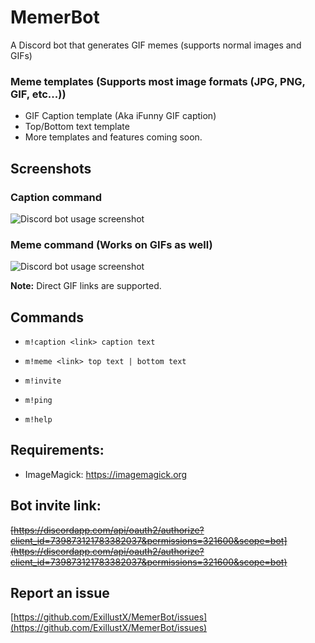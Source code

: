 # MemerBot
A Discord bot that generates GIF memes (supports normal images and GIFs)

### Meme templates (Supports most image formats (JPG, PNG, GIF, etc...))
- GIF Caption template (Aka iFunny GIF caption)
- Top/Bottom text template
- More templates and features coming soon.

## Screenshots
### Caption command
![Discord bot usage screenshot](https://i.imgur.com/TRccA8S.gif)

### Meme command (Works on GIFs as well)
![Discord bot usage screenshot](https://i.imgur.com/S64V5CK.png)

**Note:** Direct GIF links are supported.

## Commands
- `m!caption <link> caption text`

- `m!meme <link> top text | bottom text`

- `m!invite`

- `m!ping`

- `m!help`

## Requirements:
- ImageMagick: https://imagemagick.org


## Bot invite link:
~~[https://discordapp.com/api/oauth2/authorize?client_id=739873121783382037&permissions=321600&scope=bot](https://discordapp.com/api/oauth2/authorize?client_id=739873121783382037&permissions=321600&scope=bot)~~


## Report an issue
[https://github.com/ExillustX/MemerBot/issues](https://github.com/ExillustX/MemerBot/issues)
